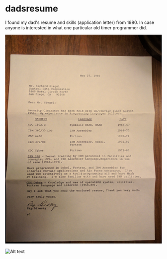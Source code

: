# dadsresume
I found my dad's resume and skills (application letter) from 1980.  In case anyone is interested in what one particular old timer programmer did.  




![Skills](IMG_20180817_232813.jpg?raw=true "Skills")

![Alt text](relative/path/to/img.jpg?raw=true "Title")
